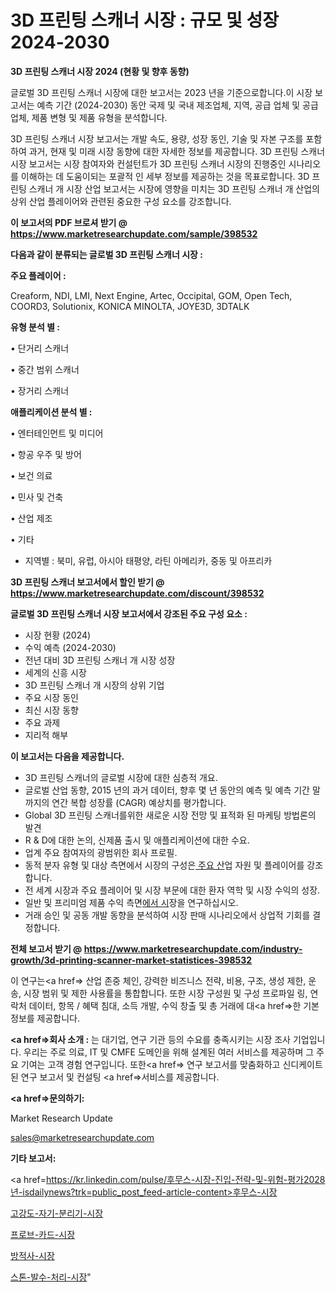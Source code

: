 # 3D 프린팅 스캐너 시장 : 규모 및 성장 2024-2030

<strong>3D 프린팅 스캐너 시장 2024 (현황 및 향후 동향)</strong>

글로벌 3D 프린팅 스캐너 시장에 대한 보고서는 2023 년을 기준으로합니다.이 시장 보고서는 예측 기간 (2024-2030) 동안 국제 및 국내 제조업체, 지역, 공급 업체 및 공급 업체, 제품 변형 및 제품 유형을 분석합니다.

3D 프린팅 스캐너 시장 보고서는 개발 속도, 용량, 성장 동인, 기술 및 자본 구조를 포함하여 과거, 현재 및 미래 시장 동향에 대한 자세한 정보를 제공합니다. 3D 프린팅 스캐너 시장 보고서는 시장 참여자와 컨설턴트가 3D 프린팅 스캐너 시장의 진행중인 시나리오를 이해하는 데 도움이되는 포괄적 인 세부 정보를 제공하는 것을 목표로합니다. 3D 프린팅 스캐너 개 시장 산업 보고서는 시장에 영향을 미치는 3D 프린팅 스캐너 개 산업의 상위 산업 플레이어와 관련된 중요한 구성 요소를 강조합니다.



<strong>이 보고서의 PDF 브로셔 받기 @ <a href=https://www.marketresearchupdate.com/sample/398532>https://www.marketresearchupdate.com/sample/398532</a></strong>



<strong>다음과 같이 분류되는 글로벌 3D 프린팅 스캐너 시장 :</strong>



<strong>주요 플레이어 :</strong>

Creaform, NDI, LMI, Next Engine, Artec, Occipital, GOM, Open Tech, COORD3, Solutionix, KONICA MINOLTA, JOYE3D, 3DTALK



<strong>유형 분석 별 :</strong>

• 단거리 스캐너

• 중간 범위 스캐너

• 장거리 스캐너



<strong>애플리케이션 분석 별 :</strong>

• 엔터테인먼트 및 미디어

• 항공 우주 및 방어

• 보건 의료

• 민사 및 건축

• 산업 제조

• 기타

<ul>
  <li>지역별 : 북미, 유럽, 아시아 태평양, 라틴 아메리카, 중동 및 아프리카</li>
</ul>


<strong>3D 프린팅 스캐너 보고서에서 할인 받기 @ <a href=https://www.marketresearchupdate.com/discount/398532>https://www.marketresearchupdate.com/discount/398532</a></strong>



<strong>글로벌 3D 프린팅 스캐너 시장 보고서에서 강조된 주요 구성 요소 :</strong>
<ul>
  <li>시장 현황 (2024)</li>
  <li>수익 예측 (2024-2030)</li>
  <li>전년 대비 3D 프린팅 스캐너 개 시장 성장</li>
  <li>세계의 신흥 시장</li>
  <li>3D 프린팅 스캐너 개 시장의 상위 기업</li>
  <li>주요 시장 동인</li>
  <li>최신 시장 동향</li>
  <li>주요 과제</li>
  <li>지리적 해부</li>
</ul>


<strong>이 보고서는 다음을 제공합니다.</strong>
<ul>
  <li>3D 프린팅 스캐너의 글로벌 시장에 대한 심층적 개요.</li>
  <li>글로벌 산업 동향, 2015 년의 과거 데이터, 향후 몇 년 동안의 예측 및 예측 기간 말까지의 연간 복합 성장률 (CAGR) 예상치를 평가합니다.</li>
  <li>Global 3D 프린팅 스캐너를위한 새로운 시장 전망 및 표적화 된 마케팅 방법론의 발견</li>
  <li>R &amp; D에 대한 논의, 신제품 출시 및 애플리케이션에 대한 수요.</li>
  <li>업계 주요 참여자의 광범위한 회사 프로필.</li>
  <li>동적 분자 유형 및 대상 측면에서 시장의 구성은<a href=> 주요 산</a>업 자원 및 플레이어를 강조합니다.</li>
  <li>전 세계 시장과 주요 플레이어 및 시장 부문에 대한 환자 역학 및 시장 수익의 성장.</li>
  <li>일반 및 프리미엄 제품 수익 측면<a href=>에서 시</a>장을 연구하십시오.</li>
  <li>거래 승인 및 공동 개발 동향을 분석하여 시장 판매 시나리오에서 상업적 기회를 결정합니다.</li>
</ul>



<strong>전체 보고서 받기 @ <a href=https://www.marketresearchupdate.com/industry-growth/3d-printing-scanner-market-statistices-398532>https://www.marketresearchupdate.com/industry-growth/3d-printing-scanner-market-statistices-398532</a></strong>

이 연구는<a href=> 산업 존중</a> 체인, 강력한 비즈니스 전략, 비용, 구조, 생성 제한, 운송, 시장 범위 및 제한 사용률을 통합합니다. 또한 시장 구성원 및 구성 프로파일 링, 연락처 데이터, 항목 / 혜택 침대, 소득 개발, 수익 창출 및 총 거래에 대<a href=>한 기본 </a>정보를 제공합니다.



<strong><a href=>회사 소</a>개 :</strong>
는 대기업, 연구 기관 등의 수요를 충족시키는 시장 조사 기업입니다. 우리는 주로 의료, IT 및 CMFE 도메인을 위해 설계된 여러 서비스를 제공하며 그 주요 기여는 고객 경험 연구입니다. 또한<a href=> 연구 보</a>고서를 맞춤화하고 신디케이트 된 연구 보고서 및 컨설팅 <a href=>서비스</a>를 제공합니다.



<strong><a href=>문의하기:</a></strong>

Market Research Update

sales@marketresearchupdate.com



<strong>기타 보고서:</strong>

<a href=https://kr.linkedin.com/pulse/후무스-시장-진입-전략-및-위험-평가2028년-isdailynews?trk=public_post_feed-article-content>후무스-시장</a>

<a href=https://www.linkedin.com/pulse/고강도-자기-분리기-시장-경쟁-분석-및-성장-잠재력-2029/>고강도-자기-분리기-시장</a>

<a href=https://www.linkedin.com/pulse/프로브-카드-시장-경쟁-분석-및-성장-잠재력-2029-consumer-connection-compendium-ana-hb6zf/>프로브-카드-시장</a>

<a href=https://www.linkedin.com/pulse/방적사-시장-경쟁-분석-및-성장-잠재력-2029-consumer-connection-chronicles-24--m3jmf/>방적사-시장</a>

<a href=https://www.linkedin.com/pulse/스톤-발수-처리-시장-진입-전략-및-위험-평가2030년-consumer-connection-chronicles-24--imv6f/>스톤-발수-처리-시장</a>"
